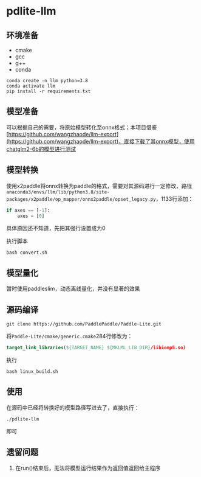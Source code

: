# pdlite-llm

## 环境准备

- cmake
- gcc
- g++
- conda

```shell
conda create -n llm python=3.8
conda activate llm
pip install -r requirements.txt
```

## 模型准备

可以根据自己的需要，将原始模型转化至onnx格式；本项目借鉴[https://github.com/wangzhaode/llm-export](https://github.com/wangzhaode/llm-export)，直接下载了其onnx模型，使用chatglm2-6b的模型进行测试

## 模型转换

使用x2paddle将onnx转换为paddle的格式，需要对其源码进行一定修改，路径`anaconda3/envs/llm/lib/python3.8/site-packages/x2paddle/op_mapper/onnx2paddle/opset_legacy.py`，1133行添加：

```py
if axes == [-1]:
    axes = [0]
```

具体原因还不知道，先把其强行设置成为0

执行脚本

```shell
bash convert.sh
```

## 模型量化

暂时使用paddleslim，动态离线量化，并没有显著的效果

## 源码编译

```shell
git clone https://github.com/PaddlePaddle/Paddle-Lite.git
```

将`Paddle-Lite/cmake/generic.cmake`284行修改为：
```cmake
target_link_libraries(${TARGET_NAME} ${MKLML_LIB_DIR}/libiomp5.so)
```

执行
```shell
bash linux_build.sh
```

## 使用

在源码中已经将转换好的模型路径写进去了，直接执行：

```shell
./pdlite-llm
```

即可

## 遗留问题

1. 在run()结束后，无法将模型运行结果作为返回值返回给主程序